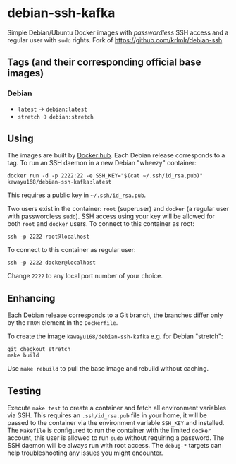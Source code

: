 debian-ssh-kafka
==========

Simple Debian/Ubuntu Docker images with *passwordless* SSH access and a regular user
with `sudo` rights. Fork of https://github.com/krlmlr/debian-ssh

Tags (and their corresponding official base images)
----

### Debian

- `latest` -> `debian:latest`
- `stretch` -> `debian:stretch`

Using
-----

The images are built by [Docker hub](https://registry.hub.docker.com/u/kawayu168/debian-ssh-kafka/).
Each Debian release corresponds to a tag.  To run an SSH daemon in a new Debian "wheezy"
container:

    docker run -d -p 2222:22 -e SSH_KEY="$(cat ~/.ssh/id_rsa.pub)" kawayu168/debian-ssh-kafka:latest

This requires a public key in `~/.ssh/id_rsa.pub`.

Two users exist in the container: `root` (superuser) and `docker` (a regular user
with passwordless `sudo`). SSH access using your key will be allowed for both
`root` and `docker` users.
To connect to this container as root:

    ssh -p 2222 root@localhost

To connect to this container as regular user:

    ssh -p 2222 docker@localhost

Change `2222` to any local port number of your choice.


Enhancing
---------

Each Debian release corresponds to a Git branch, the branches differ only by
the `FROM` element in the `Dockerfile`.

To create the image `kawayu168/debian-ssh-kafka` e.g. for Debian "stretch":

    git checkout stretch
    make build

Use `make rebuild` to pull the base image and rebuild without caching.


Testing
-------

Execute `make test` to create a container and fetch all environment variables
via SSH.  This requires an `.ssh/id_rsa.pub` file in your home, it will be
passed to the container via the environment variable `SSH_KEY` and installed.
The `Makefile` is configured to run the container with the limited `docker`
account, this user is allowed to run `sudo` without requiring a password.
The SSH daemon will be always run with root access.  The `debug-*` targets
can help troubleshooting any issues you might encounter.
